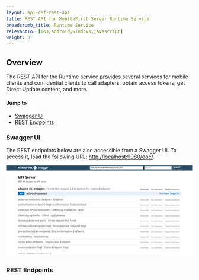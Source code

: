 ```yaml
---
layout: api-ref-rest-api
title: REST API for MobileFirst Server Runtime Service
breadcrumb_title: Runtime Service
relevantTo: [ios,android,windows,javascript]
weight: 3
---
```

## Overview
The REST API for the Runtime service provides several services for mobile clients and confidential clients to call adapters, obtain access tokens, get Direct Update content, and more.

#### Jump to
* [Swagger UI](#swagger-ui)
* [REST Endpoints](#rest-endpoints)

### Swagger UI
The REST endpoints below are also accessible from a Swagger UI. To access it, load the following URL: [http://localhost:9080/doc/](http://localhost:9080/doc/).

![Swagger UI for the Runtime Service REST endpoints](swagger-ui.png)

### REST Endpoints
